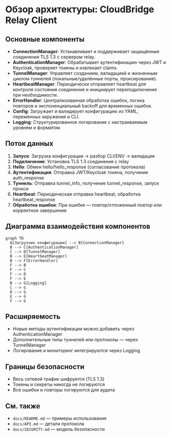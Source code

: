 # Обзор архитектуры: CloudBridge Relay Client

## Основные компоненты

- **ConnectionManager**: Устанавливает и поддерживает защищённые соединения TLS 1.3 с сервером relay.
- **AuthenticationManager**: Обрабатывает аутентификацию через JWT и Keycloak, проверяет токены и извлекает claims.
- **TunnelManager**: Управляет созданием, валидацией и жизненным циклом туннелей (локальные/удалённые порты, проксирование).
- **HeartbeatManager**: Периодически отправляет heartbeat для контроля состояния соединения и инициирует переподключение при необходимости.
- **ErrorHandler**: Централизованная обработка ошибок, логика повторов и экспоненциальный backoff для временных ошибок.
- **Config**: Загружает и валидирует конфигурацию из YAML, переменных окружения и CLI.
- **Logging**: Структурированное логирование с настраиваемым уровнем и форматом.

## Поток данных

1. **Запуск**: Загрузка конфигурации → разбор CLI/ENV → валидация
2. **Подключение**: Установка TLS 1.3 соединения с relay
3. **Hello**: Обмен hello/hello_response (согласование протокола)
4. **Аутентификация**: Отправка JWT/Keycloak токена, получение auth_response
5. **Туннель**: Отправка tunnel_info, получение tunnel_response, запуск прокси
6. **Heartbeat**: Периодическая отправка heartbeat, обработка heartbeat_response
7. **Обработка ошибок**: При ошибке — повтор/отложенный повтор или корректное завершение

## Диаграмма взаимодействия компонентов

```mermaid
graph TD
  A[Загрузчик конфигурации] --> B[ConnectionManager]
  B --> C[AuthenticationManager]
  C --> D[TunnelManager]
  B --> E[HeartbeatManager]
  B --> F[ErrorHandler]
  F --> B
  F --> C
  F --> D
  F --> E
  B --> G[Logging]
  C --> G
  D --> G
  E --> G
  F --> G
```

## Расширяемость
- Новые методы аутентификации можно добавить через AuthenticationManager
- Дополнительные типы туннелей или протоколы — через TunnelManager
- Логирование и мониторинг интегрируются через Logging

## Границы безопасности
- Весь сетевой трафик шифруется (TLS 1.3)
- Токены и секреты никогда не логируются
- Все ошибки и повторы логируются для аудита

## См. также
- `docs/README.md` — примеры использования
- `docs/API.md` — детали протокола
- `docs/SECURITY.md` — модель безопасности 